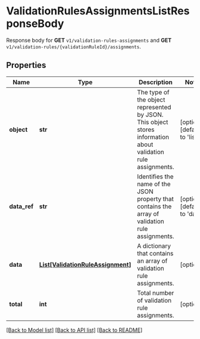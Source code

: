 # ValidationRulesAssignmentsListResponseBody

Response body for **GET** `v1/validation-rules-assignments` and **GET** `v1/validation-rules/{validationRuleId}/assignments`.

## Properties

Name | Type | Description | Notes
------------ | ------------- | ------------- | -------------
**object** | **str** | The type of the object represented by JSON. This object stores information about validation rule assignments. | [optional] [default to 'list']
**data_ref** | **str** | Identifies the name of the JSON property that contains the array of validation rule assignments. | [optional] [default to 'data']
**data** | [**List[ValidationRuleAssignment]**](ValidationRuleAssignment.md) | A dictionary that contains an array of validation rule assignments. | [optional] 
**total** | **int** | Total number of validation rule assignments. | [optional] 

[[Back to Model list]](../README.md#documentation-for-models) [[Back to API list]](../README.md#documentation-for-api-endpoints) [[Back to README]](../README.md)


